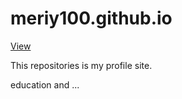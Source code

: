 # meriy100.github.io


[View](https://meriy100.github.io)

This repositories is my profile site.

education and ...
